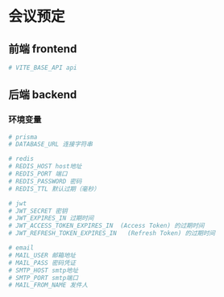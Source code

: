 # 会议预定

## 前端 frontend

```sh
# VITE_BASE_API api
```

## 后端 backend

### 环境变量

```sh
# prisma
# DATABASE_URL 连接字符串

# redis
# REDIS_HOST host地址
# REDIS_PORT 端口
# REDIS_PASSWORD 密码
# REDIS_TTL 默认过期（毫秒）

# jwt
# JWT_SECRET 密钥
# JWT_EXPIRES_IN 过期时间
# JWT_ACCESS_TOKEN_EXPIRES_IN  (Access Token) 的过期时间
# JWT_REFRESH_TOKEN_EXPIRES_IN   (Refresh Token) 的过期时间

# email
# MAIL_USER 邮箱地址
# MAIL_PASS 密码凭证
# SMTP_HOST smtp地址
# SMTP_PORT smtp端口
# MAIL_FROM_NAME 发件人
```

